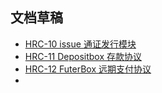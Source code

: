 ## 文档草稿



- [HRC-10 issue 通证发行模块](issue.md)
- [HRC-11 Depositbox 存款协议](DepositBox.md)
- [HRC-12 FuterBox 远期支付协议](FutureBox.md)
- 

